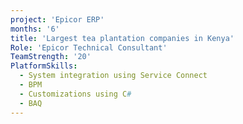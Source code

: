 ```yaml
---
project: 'Epicor ERP'
months: '6'
title: 'Largest tea plantation companies in Kenya'
Role: 'Epicor Technical Consultant'
TeamStrength: '20'
PlatformSkills:
  - System integration using Service Connect
  - BPM
  - Customizations using C#
  - BAQ
---
```


